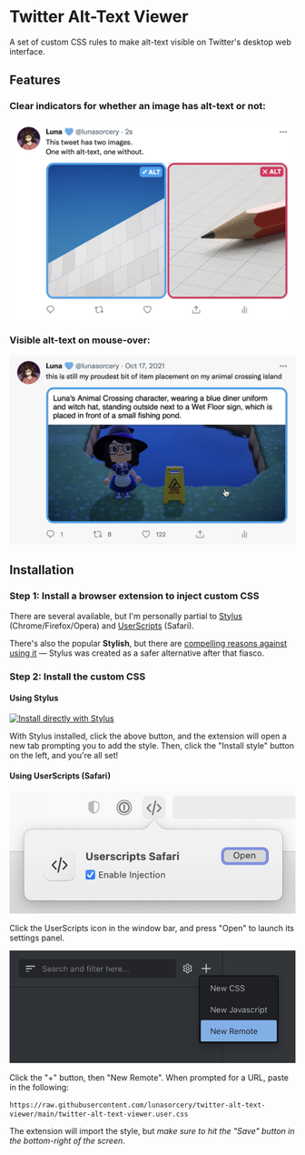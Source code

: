 # Twitter Alt-Text Viewer

A set of custom CSS rules to make alt-text visible on Twitter's desktop web interface.

## Features

### Clear indicators for whether an image has alt-text or not:
![Screenshot showing a tweet with two images. One has a blue border and a blue icon in the corner saying "✓ ALT", the other has a red border and a red icon in the corner saying "✕ ALT".](docs/screenshot-icons.png)

### Visible alt-text on mouse-over:
![Screenshot showing a tweet with one image. The mouse cursor is hovering over the image, and the alt-text for the image is displayed in an overlay.](docs/screenshot-overlay.png)

## Installation

### Step 1: Install a browser extension to inject custom CSS

There are several available, but I'm personally partial to [Stylus](https://github.com/openstyles/stylus) (Chrome/Firefox/Opera) and [UserScripts](https://apps.apple.com/us/app/userscripts/id1463298887) (Safari).

There's also the popular **Stylish**, but there are [compelling reasons against using it](https://robertheaton.com/2018/08/16/stylish-is-back-and-you-still-shouldnt-use-it/) — Stylus was created as a safer alternative after that fiasco.

### Step 2: Install the custom CSS

#### Using Stylus

[![Install directly with Stylus](https://img.shields.io/badge/Install%20directly%20with-Stylus-00adad.svg)](https://raw.githubusercontent.com/lunasorcery/twitter-alt-text-viewer/main/twitter-alt-text-viewer.user.css)

With Stylus installed, click the above button, and the extension will open a new tab prompting you to add the style. Then, click the "Install style" button on the left, and you're all set!

#### Using UserScripts (Safari)

![](docs/userscripts-safari-open.png)

Click the UserScripts icon in the window bar, and press "Open" to launch its settings panel.

![](docs/userscripts-safari-add.png)

Click the "+" button, then "New Remote". When prompted for a URL, paste in the following:

```
https://raw.githubusercontent.com/lunasorcery/twitter-alt-text-viewer/main/twitter-alt-text-viewer.user.css
```

The extension will import the style, but _make sure to hit the "Save" button in the bottom-right of the screen_.
